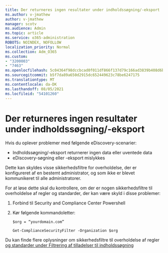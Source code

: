 ```yaml
---
title: Der returneres ingen resultater under indholdssøgning/-eksport
ms.author: v-jmathew
author: v-jmathew
manager: scotv
ms.audience: Admin
ms.topic: article
ms.service: o365-administration
ROBOTS: NOINDEX, NOFOLLOW
localization_priority: Normal
ms.collection: Adm_O365
ms.custom:
- "3200003"
- "7463"
ms.openlocfilehash: 5c04364f98dccbcad0f011df866f137d79c166ad3839b408d6be447d50a87ac3
ms.sourcegitcommit: b5f7da89a650d2915dc652449623c78be6247175
ms.translationtype: MT
ms.contentlocale: da-DK
ms.lasthandoff: 08/05/2021
ms.locfileid: "54101260"
---
```

# <a name="no-results-returned-during-content-searchexport"></a>Der returneres ingen resultater under indholdssøgning/-eksport

Hvis du oplever problemer med følgende eDiscovery-scenarier:

- Indholdssøgning/-eksport returnerer ingen data eller uventede data
- eDiscovery-søgning eller -eksport mislykkes

Dette kan skyldes visse sikkerhedsfiltre for overholdelse, der er konfigureret af en bestemt administrator, og som ikke er blevet kommunikeret til alle administratorer.

For at løse dette skal du kontrollere, om der er nogen sikkerhedsfiltre til overholdelse af regler og standarder, der kan være skyld i disse problemer:

1. Forbind til Security and Compliance Center Powershell
2. Kør følgende kommandoletter:

    `$org = “yourdomain.com”`

    `Get-ComplianceSecurityFilter -Organization $org`

Du kan finde flere oplysninger om sikkerhedsfiltre til overholdelse af regler [og standarder under Filtrering af tilladelser til indholdssøgning](https://docs.microsoft.com/microsoft-365/compliance/permissions-filtering-for-content-search)
